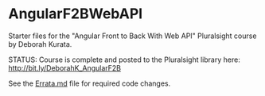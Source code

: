 # AngularF2BWebAPI
Starter files for the "Angular Front to Back With Web API" Pluralsight course by Deborah Kurata.

STATUS: Course is complete and posted to the Pluralsight library here: http://bit.ly/DeborahK_AngularF2B

See the [Errata.md](https://github.com/DeborahK/AngularF2BWebAPI/blob/master/errata.md) file for required code changes.
